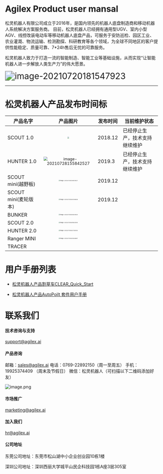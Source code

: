 # Agilex Product user mansal 

松灵机器人有限公司成立于2016年，是国内领先的机器人底盘制造商和移动机器人系统解决方案服务商。 目前，松灵机器人已经拥有通用型UGV、室内小型AGV、线控改装电动车等移动机器人底盘产品，可服务于安防巡检、园区工业、农业灌溉、物流运输、检测勘探、科研教育等各个领域，为全球不同地区的客户提供性能稳定、质量可靠、7*24h售后无忧的可靠服务。

松灵机器人致力于打造一流的智能制造、智能工业等基础设施，从而实现“让智能机器人进一步解放人类生产力”的伟大愿景。

<img src="https://github.com/agilexrobotics/agilex.io/blob/master/image/image-20210720181547923.png" alt="image-20210720181547923" style="zoom:200%;" />

------

# 松灵机器人产品发布时间标

| 产品名字             |                           产品图片                           | 发布时间 | 当前维护状态                   |
| -------------------- | :----------------------------------------------------------: | -------- | ------------------------------ |
| SCOUT 1.0            | <img src="C:\Users\zhiqiang.xie\Desktop\AgileX\Code\Agile-Product-UserManual\image\SCOUT 1.0.png" style="zoom: 33%;" /> | 2018.12  | 已经停止生产，技术支持继续维护 |
| HUNTER 1.0           | <img src="C:\Users\zhiqiang.xie\Desktop\AgileX\Code\Agile-Product-UserManual\image\HUNTER1_0.png" alt="image-20210728155842527" style="zoom:80%;" /> | 2019.3   | 已经停止生产，技术支持继续维护 |
| SCOUT mini(越野板)   | <img src="C:\Users\zhiqiang.xie\Desktop\AgileX\Code\Agile-Product-UserManual\image\scout mini.png" alt="image-20210728155819417" style="zoom:25%;" /> | 2019.12  |                                |
| SCOUT mini(麦轮版本) | <img src="C:\Users\zhiqiang.xie\Desktop\AgileX\Code\Agile-Product-UserManual\image\scout mini_omni.png" alt="image-20210728160158636" style="zoom: 25%;" /> | 2019.12  |                                |
| BUNKER               | <img src="C:\Users\zhiqiang.xie\Desktop\AgileX\Code\Agile-Product-UserManual\image\bunker" alt="image-20210728160419520" style="zoom: 25%;" /> |          |                                |
| SCOUT 2.0            | <img src="C:\Users\zhiqiang.xie\AppData\Roaming\Typora\typora-user-images\image-20210728160822505.png" alt="image-20210728160822505" style="zoom: 25%;" /> |          |                                |
| HUNTER 2.0           | <img src="C:\Users\zhiqiang.xie\Desktop\AgileX\Code\Agile-Product-UserManual\image\hunter2" alt="image-20210728161740053" style="zoom:25%;" /> |          |                                |
| Ranger MINI          | <img src="C:\Users\zhiqiang.xie\Desktop\AgileX\Code\Agile-Product-UserManual\image\rangermini" alt="image-20210728161834867" style="zoom:25%;" /> |          |                                |
| TRACER               |                                                              |          |                                |







# 用户手册列表

* [松灵机器人产品割草车CLEAR_Quick_Start](https://agilexrobotics.gitbook.io/agilex/)

* [松灵机器人产品AutoPoilt 套件用户手册](https://agilexrobotics.gitbook.io/clear-yong-hu-shou-ce/)



# 联系我们

#### 技术咨询与支持

support@agilex.ai

#### 产品咨询

邮箱：sales@agilex.ai
电话：0769-22892150（周一至周五）
手机：19925374409  （周末及节假日）
微信：松灵机器人（可扫描以下二维码添加好友）

![image.png](C:\Users\zhiqiang.xie\Desktop\AgileX\Code\Agile-Product-UserManual\image\qr_code)



#### 市场推广

marketing@agilex.ai

#### 加入我们

hr@agilex.ai

#### 公司地址

东莞公司地址：东莞市松山湖中小企业创业园10栋1楼

深圳公司地址：深圳西丽大学城平山民企科技园1栋A座3层305室
